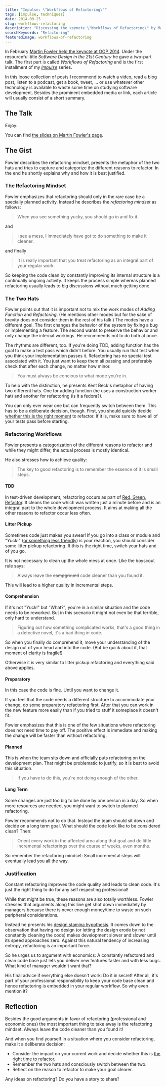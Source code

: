```yaml
---
title: "Impulse: \"Workflows of Refactoring\""
tags: [impulse, techniques]
date: 2014-09-25
slug: workflows-refactoring
description: "Discussing the keynote \"Workflows of Refactoring\" by Martin Fowler at OOP 2014, where he categorizes different reasons for and ways of refactoring."
searchKeywords: "Refactoring"
featuredImage: workflows-of-refactoring
---
```


In February [Martin Fowler held the keynote at OOP 2014](http://www.oop-konferenz.de/nc/oop2014/oop2014-eng/conference/english-sessions/conference-detail/software-design-in-the-21st-century.html).
Under the resourceful title _Software Design in the 21st Century_ he gave a two-part talk.
The first part is called _Workflows of Refactoring_ and is the first installment of my _[Impulse](tag:impulse)_ series.

In this loose collection of posts I recommend to watch a video, read a blog post, listen to a podcast, get a book, tweet, ... or use whatever other technology is available to waste some time on studying software development.
Besides the prominent embedded media or link, each article will usually consist of a short summary.

## The Talk

Enjoy:

<contentvideo slug="workflows-refactoring"></contentvideo>

You can find [the slides on Martin Fowler's page](http://martinfowler.com/articles/workflowsOfRefactoring/).

## The Gist

Fowler describes the refactoring mindset, presents the metaphor of the two hats and tries to capture and categorize the different reasons to refactor.
In the end he shortly explains why and how it is best justified.

### The Refactoring Mindset

Fowler emphasizes that refactoring should only in the rare case be a specially planned activity.
Instead he describes the *refactoring mindset* as follows:

> When you see something yucky, you should go in and fix it.

and

> I see a mess, I immediately have got to do something to make it cleaner.

and finally

> It is really important that you treat refactoring as an integral part of your regular work.

So keeping the code clean by constantly improving its internal structure is a continually ongoing activity.
It keeps the process simple whereas planned refactoring usually leads to big discussions without much getting done.

### The Two Hats

Fowler points out that it is important not to mix the work modes of *Adding Function* and *Refactoring*.
(He mentions other modes but for the sake of brevity does not consider them in the rest of his talk.) The modes have a different goal.
The first changes the behavior of the system by fixing a bug or implementing a feature.
The second wants to preserve the behavior and only change the internal workings.
He recommends not to do both at once.

The rhythms are different, too.
If you're doing TDD, adding function has the goal to make a test pass which didn't before.
You usually run that test when you think your implementation passes it.
Refactoring has no special test associated with it.
You just want to keep them all passing and preferably check that after each change, no matter how minor.

> You must always be concious to what mode you're in.

To help with the distinction, he presents Kent Beck's metaphor of having two different hats.
One for adding function (he uses a construction worker hat) and another for refactoring (is it a fedora?).

You can only ever wear one but can frequently switch between them.
This has to be a deliberate decision, though.
First, you should quickly decide [whether this is the right moment](https://twitter.com/codeclimate/status/421389300547465216) to refactor.
If it is, make sure to have all of your tests pass before starting.

### Refactoring Workflows

Fowler presents a categorization of the different reasons to refactor and while they might differ, the actual process is mostly identical.

He also stresses how to achieve quality:

> The key to good refactoring is to remember the essence of it is small steps.

#### TDD

In test-driven development, refactoring occurs as part of [Red, Green, Refactor](http://agileinaflash.blogspot.de/2009/02/red-green-refactor.html).
It cleans the code which was written just a minute before and is an integral part to the whole development process.
It aims at making all the other reasons to refactor occur less often.

#### Litter Pickup

Sometimes code just makes you swear!
If you go into a class or module and "Yuck!" ([or something less friendly](http://www.osnews.com/story/19266/WTFs_m)) is your reaction, you should consider some litter pickup refactoring.
If this is the right time, switch your hats and of you go.

It is not necessary to clean up the whole mess at once.
Like the boyscout rule says:

> Always leave the ~~campground~~ code cleaner than you found it.

This will lead to a higher quality in incremental steps.

#### Comprehension

If it's not "Yuck!" but "What?", you're in a similar situation and the code needs to be reworked.
But in this scenario it might not even be that terrible, only hard to understand.

> Figuring out how something complicated works, that's a good thing in a detective novel, it's a bad thing in code.

So when you finally do comprehend it, move your understanding of the design out of your head and into the code.
(But be quick about it, that moment of clarity is fragile!)

Otherwise it is very similar to litter pickup refactoring and everything said above applies.

#### Preparatory

In this case the code is fine.
Until you want to change it.

If you feel that the code needs a different structure to accommodate your change, do some preparatory refactoring first.
After that you can work in the new feature more easily than if you tried to stuff it someplace it doesn't fit.

Fowler emphasizes that this is one of the few situations where refactoring does not need time to pay off.
The positive effect is immediate and making the change will be faster than without refactoring.

#### Planned

This is when the team sits down and officially puts refactoring on the development plan.
That might be problematic to justify, so it is best to avoid this situation.

> If you have to do this, you're not doing enough of the other.

#### Long Term

Some changes are just too big to be done by one person in a day.
So when more resources are needed, you might want to switch to planned refactoring.

Fowler recommends not to do that.
Instead the team should sit down and decide on a long term goal.
What should the code look like to be considered clean?
Then:

> Orient every work in the affected area along that goal and do little incremental refactorings over the course of weeks, even months.

So remember the refactoring mindset: Small incremental steps will eventually lead you all the way.

### Justification

Constant refactoring improves the code quality and leads to clean code.
It's just the right thing to do for any self respecting professional!

While that might be true, these reasons are also totally worthless.
Fowler stresses that arguments along this line get shot down immediately by managers because there is never enough money/time to waste on such peripheral considerations.

Instead he presents his [design stamina hypothesis](http://www.martinfowler.com/bliki/DesignStaminaHypothesis.html).
It comes down to the observation that having no design (or letting the design erode by not constantly cleaning the code) makes development slower and slower until its speed approaches zero.
Against this natural tendency of increasing entropy, refactoring is an important force.

So he urges us to argument with economics: A constantly refactored and clean code base just lets you deliver new features faster and with less bugs.
What kind of manager wouldn't want that?

His final advice if everything else doesn't work: Do it in secret!
After all, it's part of your professional responsibility to keep your code base clean and hence refactoring is embedded in your regular workflow.
So why even mention it?

## Reflection

Besides the good arguments in favor of refactoring (professional and economic ones) the most important thing to take away is the refactoring mindset.
Always leave the code cleaner than you found it!

And when you find yourself in a situation where you consider refactoring, make it a deliberate decision:

* Consider the impact on your current work and decide whether this is [the right time to refactor](http://blog.codeclimate.com/blog/2014/01/09/when-is-it-time-to-refactor/).
* Remember the two hats and consciously switch between the two.
* Reflect on the reason to refactor to make your goal clearer.

Any ideas on refactoring?
Do you have a story to share?
